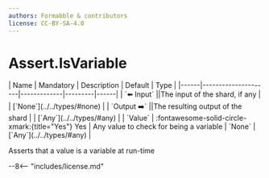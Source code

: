 ```yaml
---
authors: Formabble & contributors
license: CC-BY-SA-4.0
---
```



# Assert.IsVariable

<div class="sh-parameters" markdown="1">
| Name | Mandatory | Description | Default | Type |
|------|---------------------|-------------|---------|------|
| `⬅️ Input` ||The input of the shard, if any | | [`None`](../../types/#none) |
| `Output ➡️` ||The resulting output of the shard | | [`Any`](../../types/#any) |
| `Value` | :fontawesome-solid-circle-xmark:{title="Yes"} Yes  | Any value to check for being a variable | `None` | [`Any`](../../types/#any) |

</div>

Asserts that a value is a variable at run-time

--8<-- "includes/license.md"

